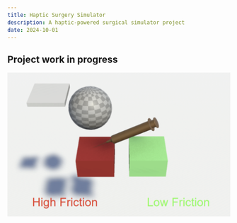 ```yaml
---
title: Haptic Surgery Simulator
description: A haptic-powered surgical simulator project
date: 2024-10-01
---
```


## Project work in progress
<img class="thumbnailshadow" src="img/compare.png"/>